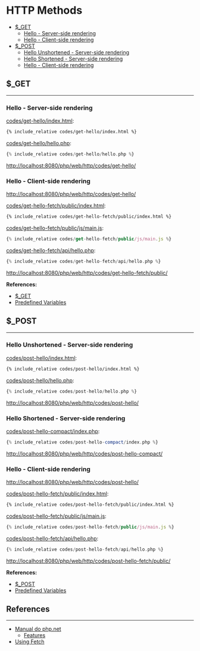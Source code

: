 # HTTP Methods

- [$_GET](#_get)
  - [Hello - Server-side rendering](#hello---server-side-rendering)
  - [Hello - Client-side rendering](#hello---client-side-rendering)
- [$_POST](#_post)
  - [Hello Unshortened - Server-side rendering](#hello-unshortened)
  - [Hello Shortened - Server-side rendering](#hello-shortened)
  - [Hello - Client-side rendering](#hello---client-side-rendering2)
  
## $_GET
---

### Hello - Server-side rendering

[codes/get-hello/index.html](codes/get-hello/index.html):
```html
{% include_relative codes/get-hello/index.html %}
```

[codes/get-hello/hello.php](codes/get-hello/hello.php):
```php
{% include_relative codes/get-hello/hello.php %}
```

[http://localhost:8080/php/web/http/codes/get-hello/](http://localhost:8080/php/web/http/codes/get-hello/)

### Hello - Client-side rendering

[http://localhost:8080/php/web/http/codes/get-hello/](http://localhost:8080/php/web/http/codes/get-hello/)

[codes/get-hello-fetch/public/index.html](codes/get-hello-fetch/public/index.html):
```html
{% include_relative codes/get-hello-fetch/public/index.html %}
```

[codes/get-hello-fetch/public/js/main.js](codes/get-hello-fetch/public/js/main.js):
```js
{% include_relative codes/get-hello-fetch/public/js/main.js %}
```

[codes/get-hello-fetch/api/hello.php](codes/get-hello-fetch/api/hello.php):
```php
{% include_relative codes/get-hello-fetch/api/hello.php %}
```

[http://localhost:8080/php/web/http/codes/get-hello-fetch/public/](http://localhost:8080/php/web/http/codes/get-hello-fetch/public/)

**References:**
* [$_GET](http://php.net/manual/en/reserved.variables.get.php)
* [Predefined Variables](http://php.net/manual/en/reserved.variables.php)

## $_POST
---

### Hello Unshortened - Server-side rendering

[codes/post-hello/index.html](codes/post-hello/index.html):
```html
{% include_relative codes/post-hello/index.html %}
```

[codes/post-hello/hello.php](codes/post-hello/hello.php):
```php
{% include_relative codes/post-hello/hello.php %}
```

[http://localhost:8080/php/web/http/codes/post-hello/](http://localhost:8080/php/web/http/codes/post-hello/)

### Hello Shortened - Server-side rendering

[codes/post-hello-compact/index.php](codes/post-hello-compact/index.php):
```php
{% include_relative codes/post-hello-compact/index.php %}
```

[http://localhost:8080/php/web/http/codes/post-hello-compact/](http://localhost:8080/php/web/http/codes/post-hello-compact/)

### Hello - Client-side rendering

[http://localhost:8080/php/web/http/codes/post-hello/](http://localhost:8080/php/web/http/codes/post-hello/)

[codes/post-hello-fetch/public/index.html](codes/post-hello-fetch/public/index.html):
```html
{% include_relative codes/post-hello-fetch/public/index.html %}
```

[codes/post-hello-fetch/public/js/main.js](codes/post-hello-fetch/public/js/main.js):
```js
{% include_relative codes/post-hello-fetch/public/js/main.js %}
```

[codes/post-hello-fetch/api/hello.php](codes/post-hello-fetch/api/hello.php):
```php
{% include_relative codes/post-hello-fetch/api/hello.php %}
```

[http://localhost:8080/php/web/http/codes/post-hello-fetch/public/](http://localhost:8080/php/web/http/codes/post-hello-fetch/public/)

**References:** 
- [$_POST](http://php.net/manual/en/reserved.variables.post.php)
- [Predefined Variables](http://php.net/manual/en/reserved.variables.php)

<!-- 
TODO
## $_FILES 
---

### Upload file
-->

## References
---

- [Manual do php.net](http://php.net/manual/en/)
  - [Features](http://php.net/manual/en/features.php)
- [Using Fetch](https://developer.mozilla.org/en-US/docs/Web/API/Fetch_API/Using_Fetch)